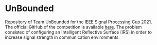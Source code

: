 # UnBounded

Repository of Team UnBounded for the IEEE Signal Processing Cup 2021. The official GitHub of the competition is available [here](https://github.com/emilbjornson/SP_Cup_2021). The problem consisted of configuring an Intelligent Reflective Surface (IRS) in order to increase signal strength in communication environments.
